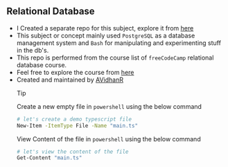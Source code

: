 ## Relational Database

- I Created a separate repo for this subject, explore it from [here](https://github.com/AVidhanR/RelationalDatabase)
- This subject or concept mainly used `PostgreSQL` as a database management system and `Bash` for manipulating and experimenting stuff in the db's.
- This repo is performed from the course list of `freeCodeCamp` relational database course.
- Feel free to explore the course from [here](https://www.freecodecamp.org/learn/relational-database/)
- Created and maintained by [AVidhanR](https://linkedin.com/in/AVidhanR)
  > [!TIP]
  > Create a new empty file in `powershell` using the below command
  >
  > ```bash
  > # let's create a demo typescript file
  > New-Item -ItemType File -Name "main.ts"
  > ```
  >
  > View Content of the file in `powershell` using the below command
  >
  > ```bash
  > # let's view the content of the file
  > Get-Content "main.ts"
  > ```
